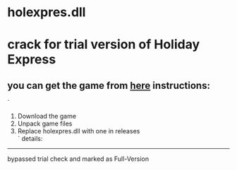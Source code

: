 # holexpres.dll
crack for trial version of Holiday Express  
==========================================

you can get the game from [here](https://www.apunkagames.biz/2015/06/holiday-express-game.html)
instructions:  
---------------
`
1. Download the game  
2. Unpack game files  
3. Replace holexpres.dll with one in releases  
`
details:   
----------
bypassed trial check and marked as Full-Version 
